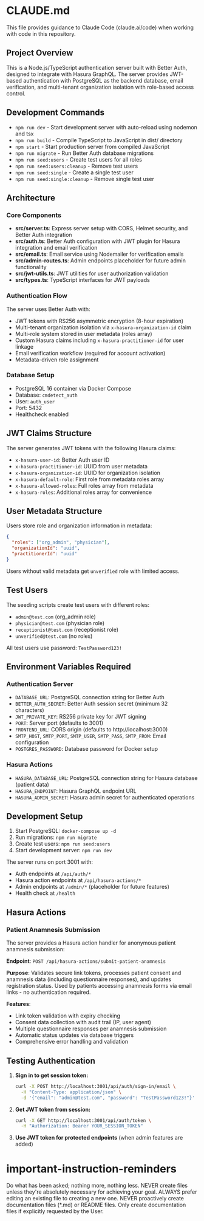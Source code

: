 # CLAUDE.md

This file provides guidance to Claude Code (claude.ai/code) when working with code in this repository.

## Project Overview

This is a Node.js/TypeScript authentication server built with Better Auth, designed to integrate with Hasura GraphQL. The server provides JWT-based authentication with PostgreSQL as the backend database, email verification, and multi-tenant organization isolation with role-based access control.

## Development Commands

- `npm run dev` - Start development server with auto-reload using nodemon and tsx
- `npm run build` - Compile TypeScript to JavaScript in dist/ directory  
- `npm start` - Start production server from compiled JavaScript
- `npm run migrate` - Run Better Auth database migrations
- `npm run seed:users` - Create test users for all roles
- `npm run seed:users:cleanup` - Remove test users
- `npm run seed:single` - Create a single test user
- `npm run seed:single:cleanup` - Remove single test user

## Architecture

### Core Components

- **src/server.ts**: Express server setup with CORS, Helmet security, and Better Auth integration
- **src/auth.ts**: Better Auth configuration with JWT plugin for Hasura integration and email verification
- **src/email.ts**: Email service using Nodemailer for verification emails
- **src/admin-routes.ts**: Admin endpoints placeholder for future admin functionality
- **src/jwt-utils.ts**: JWT utilities for user authorization validation
- **src/types.ts**: TypeScript interfaces for JWT payloads

### Authentication Flow

The server uses Better Auth with:
- JWT tokens with RS256 asymmetric encryption (8-hour expiration)
- Multi-tenant organization isolation via `x-hasura-organization-id` claim
- Multi-role system stored in user metadata (roles array)
- Custom Hasura claims including `x-hasura-practitioner-id` for user linkage
- Email verification workflow (required for account activation)
- Metadata-driven role assignment

### Database Setup

- PostgreSQL 16 container via Docker Compose
- Database: `cmdetect_auth`
- User: `auth_user` 
- Port: 5432
- Healthcheck enabled

## JWT Claims Structure

The server generates JWT tokens with the following Hasura claims:
- `x-hasura-user-id`: Better Auth user ID
- `x-hasura-practitioner-id`: UUID from user metadata
- `x-hasura-organization-id`: UUID for organization isolation
- `x-hasura-default-role`: First role from metadata roles array
- `x-hasura-allowed-roles`: Full roles array from metadata
- `x-hasura-roles`: Additional roles array for convenience

## User Metadata Structure

Users store role and organization information in metadata:
```json
{
  "roles": ["org_admin", "physician"],
  "organizationId": "uuid",
  "practitionerId": "uuid"
}
```

Users without valid metadata get `unverified` role with limited access.

## Test Users

The seeding scripts create test users with different roles:

- `admin@test.com` (org_admin role)
- `physician@test.com` (physician role) 
- `receptionist@test.com` (receptionist role)
- `unverified@test.com` (no roles)

All test users use password: `TestPassword123!`

## Environment Variables Required

### Authentication Server
- `DATABASE_URL`: PostgreSQL connection string for Better Auth
- `BETTER_AUTH_SECRET`: Better Auth session secret (minimum 32 characters)
- `JWT_PRIVATE_KEY`: RS256 private key for JWT signing
- `PORT`: Server port (defaults to 3001)
- `FRONTEND_URL`: CORS origin (defaults to http://localhost:3000)
- `SMTP_HOST`, `SMTP_PORT`, `SMTP_USER`, `SMTP_PASS`, `SMTP_FROM`: Email configuration
- `POSTGRES_PASSWORD`: Database password for Docker setup

### Hasura Actions
- `HASURA_DATABASE_URL`: PostgreSQL connection string for Hasura database (patient data)
- `HASURA_ENDPOINT`: Hasura GraphQL endpoint URL
- `HASURA_ADMIN_SECRET`: Hasura admin secret for authenticated operations

## Development Setup

1. Start PostgreSQL: `docker-compose up -d`
2. Run migrations: `npm run migrate`
3. Create test users: `npm run seed:users`
4. Start development server: `npm run dev`

The server runs on port 3001 with:
- Auth endpoints at `/api/auth/*`
- Hasura action endpoints at `/api/hasura-actions/*`
- Admin endpoints at `/admin/*` (placeholder for future features)
- Health check at `/health`

## Hasura Actions

### Patient Anamnesis Submission

The server provides a Hasura action handler for anonymous patient anamnesis submission:

**Endpoint**: `POST /api/hasura-actions/submit-patient-anamnesis`

**Purpose**: Validates secure link tokens, processes patient consent and anamnesis data (including questionnaire responses), and updates registration status. Used by patients accessing anamnesis forms via email links - no authentication required.

**Features**:
- Link token validation with expiry checking
- Consent data collection with audit trail (IP, user agent)
- Multiple questionnaire responses per anamnesis submission
- Automatic status updates via database triggers
- Comprehensive error handling and validation

## Testing Authentication

1. **Sign in to get session token:**
   ```bash
   curl -X POST http://localhost:3001/api/auth/sign-in/email \
     -H "Content-Type: application/json" \
     -d '{"email": "admin@test.com", "password": "TestPassword123!"}'
   ```

2. **Get JWT token from session:**
   ```bash
   curl -X GET http://localhost:3001/api/auth/token \
     -H "Authorization: Bearer YOUR_SESSION_TOKEN"
   ```

3. **Use JWT token for protected endpoints** (when admin features are added)

# important-instruction-reminders
Do what has been asked; nothing more, nothing less.
NEVER create files unless they're absolutely necessary for achieving your goal.
ALWAYS prefer editing an existing file to creating a new one.
NEVER proactively create documentation files (*.md) or README files. Only create documentation files if explicitly requested by the User.